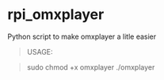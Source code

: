 # rpi_omxplayer
Python script to make omxplayer a litle easier

>USAGE:

> sudo chmod +x omxplayer
> ./omxplayer
